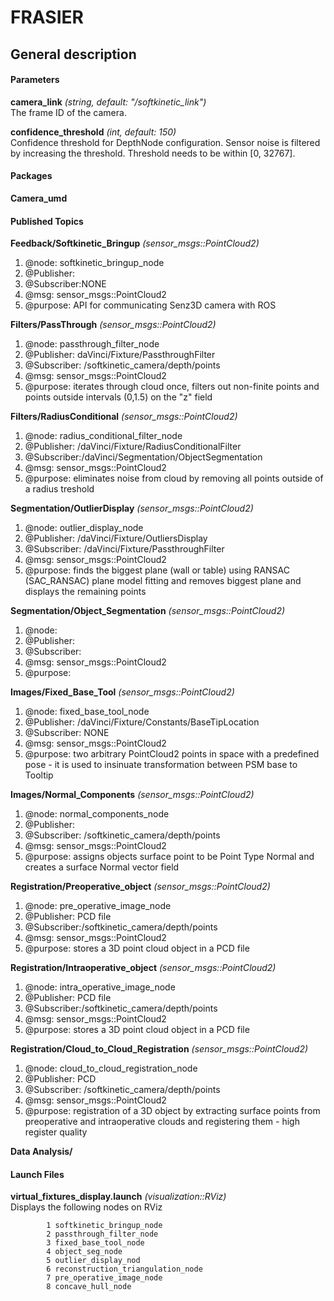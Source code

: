 FRASIER 
===================================

General description
---------------------



#### Parameters
**camera_link** *(string, default: "/softkinetic_link")*   
 The frame ID of the camera.

**confidence_threshold** *(int, default: 150)*   
 Confidence threshold for DepthNode configuration.
 Sensor noise is filtered by increasing the threshold.
 Threshold needs to be within [0, 32767].

#### Packages

**Camera_umd** 


#### Published Topics

**Feedback/Softkinetic_Bringup** *(sensor_msgs::PointCloud2)*
 1. @node: softkinetic_bringup_node
 2. @Publisher: 
 3. @Subscriber:NONE
 4. @msg: sensor_msgs::PointCloud2
 5. @purpose: API for communicating Senz3D camera with ROS

**Filters/PassThrough** *(sensor_msgs::PointCloud2)*   
 1. @node: passthrough_filter_node
 2. @Publisher: daVinci/Fixture/PassthroughFilter
 3. @Subscriber: /softkinetic_camera/depth/points
 4. @msg: sensor_msgs::PointCloud2
 5. @purpose: iterates through cloud once, filters out non-finite points and points outside intervals (0,1.5) on the "z" field

**Filters/RadiusConditional** *(sensor_msgs::PointCloud2)*   
 1. @node: radius_conditional_filter_node
 2. @Publisher: /daVinci/Fixture/RadiusConditionalFilter
 3. @Subscriber:/daVinci/Segmentation/ObjectSegmentation
 4. @msg: sensor_msgs::PointCloud2
 5. @purpose: eliminates noise from cloud by removing all points outside of a radius treshold  

**Segmentation/OutlierDisplay** *(sensor_msgs::PointCloud2)*   
 1. @node: outlier_display_node
 2. @Publisher: /daVinci/Fixture/OutliersDisplay
 3. @Subscriber: /daVinci/Fixture/PassthroughFilter
 4. @msg: sensor_msgs::PointCloud2
 5. @purpose: finds the biggest plane (wall or table) using RANSAC (SAC_RANSAC) plane model fitting and removes biggest plane and displays the remaining points
     

**Segmentation/Object_Segmentation** *(sensor_msgs::PointCloud2)*   
 1. @node: 
 2. @Publisher: 
 3. @Subscriber:
 4. @msg: sensor_msgs::PointCloud2
 5. @purpose:

**Images/Fixed_Base_Tool** *(sensor_msgs::PointCloud2)*   
 1. @node: fixed_base_tool_node
 2. @Publisher: /daVinci/Fixture/Constants/BaseTipLocation
 3. @Subscriber: NONE
 4. @msg: sensor_msgs::PointCloud2
 5. @purpose: two arbitrary PointCloud2 points in space with a predefined pose - it is used to insinuate transformation between PSM base to Tooltip

**Images/Normal_Components** *(sensor_msgs::PointCloud2)*   
 1. @node: normal_components_node
 2. @Publisher: 
 3. @Subscriber: /softkinetic_camera/depth/points
 4. @msg: sensor_msgs::PointCloud2
 5. @purpose: assigns objects surface point to be Point Type Normal and creates a surface Normal vector field 

**Registration/Preoperative_object** *(sensor_msgs::PointCloud2)*   
 1. @node: pre_operative_image_node
 2. @Publisher: PCD file
 3. @Subscriber:/softkinetic_camera/depth/points
 4. @msg: sensor_msgs::PointCloud2
 5. @purpose: stores a 3D point cloud object in a PCD file

**Registration/Intraoperative_object** *(sensor_msgs::PointCloud2)*   
 1. @node: intra_operative_image_node
 2. @Publisher: PCD file
 3. @Subscriber:/softkinetic_camera/depth/points
 4. @msg: sensor_msgs::PointCloud2
 5. @purpose: stores a 3D point cloud object in a PCD file

**Registration/Cloud_to_Cloud_Registration** *(sensor_msgs::PointCloud2)*   
 1. @node: cloud_to_cloud_registration_node
 2. @Publisher: PCD
 3. @Subscriber: /softkinetic_camera/depth/points
 4. @msg: sensor_msgs::PointCloud2
 5. @purpose: registration of a 3D object by extracting surface points from preoperative and intraoperative clouds and registering them - high register quality

**Data Analysis/** 


#### Launch Files
**virtual_fixtures_display.launch** *(visualization::RViz)*   
  Displays the following nodes on RViz

			1 softkinetic_bringup_node
			2 passthrough_filter_node
			3 fixed_base_tool_node
			4 object_seg_node
			5 outlier_display_nod
			6 reconstruction_triangulation_node
			7 pre_operative_image_node
			8 concave_hull_node

 
 


			

